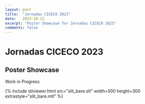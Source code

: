 ```yaml
---
layout: post
title:  "Jornadas CICECO 2023"
date:   2023-10-12
excerpt: "Poster Showcase for Jornadas CICECO 2023"
comments: false
---
```


# Jornadas CICECO 2023
## Poster Showcase

Work in Progress

{% include stlviewer.html src="slit_bare.stl" width=500 height=300 extrastyle="slit_bare.mtl" %}
